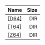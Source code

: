 |Name|Size|
|:---|---:|
|[[D64]]([D64]/index.html)|DIR|
|[[T64]]([T64]/index.html)|DIR|
|[[Z64]]([Z64]/index.html)|DIR|
